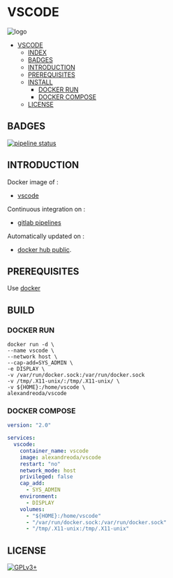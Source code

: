 # VSCODE

![logo](https://assets.gitlab-static.net/uploads/-/system/project/avatar/13865455/1200px-Visual_Studio_Code_1.35_icon.svg.png)

- [VSCODE](#vscode)
  - [INDEX](#index)
  - [BADGES](#badges)
  - [INTRODUCTION](#introduction)
  - [PREREQUISITES](#prerequisites)
  - [INSTALL](#install)
    - [DOCKER RUN](#docker-run)
    - [DOCKER COMPOSE](#docker-compose)
  - [LICENSE](#license)

## BADGES

[![pipeline status](https://gitlab.com/oda-alexandre/vscode/badges/master/pipeline.svg)](https://gitlab.com/oda-alexandre/vscode/commits/master)

## INTRODUCTION

Docker image of :

- [vscode](https://code.visualstudio.com/)

Continuous integration on :

- [gitlab pipelines](https://gitlab.com/oda-alexandre/vscode/pipelines)

Automatically updated on :

- [docker hub public](https://hub.docker.com/r/alexandreoda/vscode/).

## PREREQUISITES

Use [docker](https://www.docker.com)

## BUILD

### DOCKER RUN

```\
docker run -d \
--name vscode \
--network host \
--cap-add=SYS_ADMIN \
-e DISPLAY \
-v /var/run/docker.sock:/var/run/docker.sock
-v /tmp/.X11-unix/:/tmp/.X11-unix/ \
-v ${HOME}:/home/vscode \
alexandreoda/vscode
```

### DOCKER COMPOSE

```yml
version: "2.0"

services:
  vscode:
    container_name: vscode
    image: alexandreoda/vscode
    restart: "no"
    network_mode: host
    privileged: false
    cap_add:
      - SYS_ADMIN
    environment:
      - DISPLAY
    volumes:
      - "${HOME}:/home/vscode"
      - "/var/run/docker.sock:/var/run/docker.sock"
      - "/tmp/.X11-unix:/tmp/.X11-unix"
```

## LICENSE

[![GPLv3+](http://gplv3.fsf.org/gplv3-127x51.png)](https://gitlab.com/oda-alexandre/vscode/blob/master/LICENSE)
